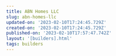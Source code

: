 ```yaml
---
title: ABN Homes LLC
slug: abn-homes-llc
updated-on: '2023-02-10T17:24:45.729Z'
created-on: '2023-02-10T17:24:45.729Z'
published-on: '2023-02-10T17:57:47.742Z'
layout: '[builders].html'
tags: builders
---
```



